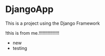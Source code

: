 # DjangoApp
This is a project using the Django Framework

!this is from me.!!!!!!!!!!!!!!!!



* new
* testing
